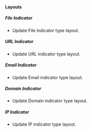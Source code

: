 
#### Layouts
##### File Indicator
- Update File indicator type layout.
##### URL Indicator
- Update URL indicator type layout.
##### Email Indicator
- Update Email indicator type layout.
##### Domain Indicator
- Update Domain indicator type layout.
##### IP Indicator
- Update IP indicator type layout.
